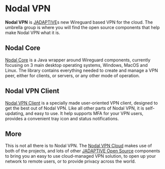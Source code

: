 # Nodal VPN

**Nodal VPN** is [JADAPTIVE](https://jadaptive.com)s new Wireguard based VPN for the cloud.  The umbrella group is where you will find the open source components that help make Nodal VPN what it is.

## Nodal Core

[Nodal Core](https://github.com/Nodal-VPN/nodal-core) is a Java wrapper around Wireguard components, currently focusing on 3 main desktop operating systems, Windows, MacOS and Linux. The library contains everything needed to create and manage a VPN  peer, either for clients, or servers, or any other mode of operation.

## Nodal VPN Client

[Nodal VPN Client](https://github.com/Nodal-VPN/nodal-vpn-client) is a specially made user-oriented VPN client, designed to get the best out of Nodal VPN. Like all other parts of Nodal VPN, it is self-updating, and easy to use. It help supports MFA for your VPN users, provides a convenient tray icon and status notifications.

## More

This is not all there is to Nodal VPN. The [Nodal VPN Cloud](https://nodal.online) makes use of both of the projects, and lots of other [JADAPTIVE Open Source](https://jadaptive.com/open-source-software/) components to bring you an easy to use cloud-managed VPN solution, to open up your network to remote users, or to provide privacy across the world.
